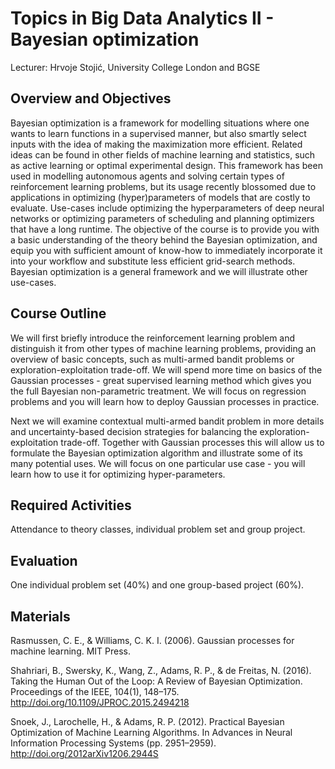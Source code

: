 # Topics in Big Data Analytics II - Bayesian optimization

Lecturer: Hrvoje Stojić, University College London and BGSE


## Overview and Objectives

Bayesian optimization is a framework for modelling situations where one wants to learn functions in a supervised manner, but also smartly select inputs with the idea of making the maximization more efficient. Related ideas can be found in other fields of machine learning and statistics, such as active learning or optimal experimental design. This framework has been used in modelling autonomous agents and solving certain types of reinforcement learning problems, but its usage recently blossomed due to applications in optimizing (hyper)parameters of models that are costly to evaluate. Use-cases include optimizing the hyperparameters of deep neural networks or optimizing parameters of scheduling and planning optimizers that have a long runtime. The objective of the course is to provide you with a basic understanding of the theory behind the Bayesian optimization, and equip you with sufficient amount of know-how to immediately incorporate it into your workflow and substitute less efficient grid-search methods. Bayesian optimization is a general framework and we will illustrate other use-cases.



## Course Outline

We will first briefly introduce the reinforcement learning problem and distinguish it from other types of machine learning problems, providing an overview of basic concepts, such as multi-armed bandit problems or exploration-exploitation trade-off. We will spend more time on basics of the Gaussian processes - great supervised learning method which gives you the full Bayesian non-parametric treatment. We will focus on regression problems and you will learn how to deploy Gaussian processes in practice.

Next we will examine contextual multi-armed bandit problem in more details and uncertainty-based decision strategies for balancing the exploration-exploitation trade-off. Together with Gaussian processes this will allow us to formulate the Bayesian optimization algorithm and illustrate some of its many potential uses. We will focus on one particular use case - you will learn how to use it for optimizing hyper-parameters.



## Required Activities

Attendance to theory classes, individual problem set and group project.


## Evaluation

One individual problem set (40%) and one group-based project (60%). 


## Materials

Rasmussen, C. E., & Williams, C. K. I. (2006). Gaussian processes for machine learning. MIT Press.

Shahriari, B., Swersky, K., Wang, Z., Adams, R. P., & de Freitas, N. (2016). Taking the Human Out of the Loop: A Review of Bayesian Optimization. Proceedings of the IEEE, 104(1), 148–175. http://doi.org/10.1109/JPROC.2015.2494218

Snoek, J., Larochelle, H., & Adams, R. P. (2012). Practical Bayesian Optimization of Machine Learning Algorithms. In Advances in Neural Information Processing Systems (pp. 2951–2959). http://doi.org/2012arXiv1206.2944S


